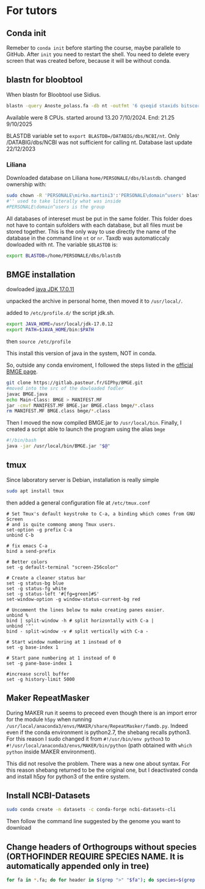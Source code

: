# For tutors

## Conda init

Remeber to `conda init` before starting the course, maybe parallele to GitHub. After `init` you need to restart the shell. You need to delete every screen that was created before, because it will be without conda.

## blastn for bloobtool

When blastn for Bloobtool use Sidius.

```bash
blastn -query Anoste_polass.fa -db nt -outfmt '6 qseqid staxids bitscore std sscinames sskingdoms title' -max_target_seqs 25 -max_hsps 1 -num_threads 8 -evalue 1e-25 -out Anoste_blast.tsv
```

Available were 8 CPUs. started around 13.20 7/10/2024. End: 21.25 9/10/2025

BLASTDB variable set to `export BLASTDB=/DATABIG/dbs/NCBI/nt`. Only /DATABIG/dbs/NCBI was not sufficient for calling nt. Database last update 22/12/2023

### Liliana

Downloaded database on Liliana `home/PERSONALE/dbs/blastdb`. changed ownership with:

```bash
sudo chown -R 'PERSONALE\mirko.martini3':'PERSONALE\domain^users' blastdb/`
#'' used to take literally what was inside
#PERSONALE\domain^users is the group
```

All databases of intereset must be put in the same folder. This folder does not have to contain sufolders with each database, but all files must be stored together. This is the only way to use directly the name of the database in the command line `nt` or `nr`. Taxdb was automaticcaly dowloaded with nt. The variable `$BLASTDB` is:

```bash
export BLASTDB=/home/PERSONALE/dbs/blastdb
```

## BMGE installation

dowloaded [java JDK 17.0.11](https://www.oracle.com/java/technologies/javase/jdk17-archive-downloads.html)

unpacked the archive in personal home, then moved it to `/usr/local/`.

added to `/etc/profile.d/` the script jdk.sh.

```bash
export JAVA_HOME=/usr/local/jdk-17.0.12
export PATH=$JAVA_HOME/bin:$PATH
```

then `source /etc/profile`

This install this version of java in the system, NOT in conda.

So, outside any conda enviroment, I followed the steps listed in the [official BMGE page](https://gitlab.pasteur.fr/GIPhy/BMGE).

```bash
git clone https://gitlab.pasteur.fr/GIPhy/BMGE.git
#moved into the src of the dowloaded fodler
javac BMGE.java
echo Main-Class: BMGE > MANIFEST.MF
jar -cmvf MANIFEST.MF BMGE.jar BMGE.class bmge/*.class
rm MANIFEST.MF BMGE.class bmge/*.class
```

Then I moved the now compiled BMGE.jar to `/usr/local/bin`. Finally, I created a script able to launch the program using the alias `bmge`

```bash
#!/bin/bash
java -jar /usr/local/bin/BMGE.jar "$@"
```

## tmux

Since laboratory server is Debian, installation is really simple

```bash
sudo apt install tmux
```

then added a general configuration file at `/etc/tmux.conf`

```text
# Set Tmux's default keystroke to C-a, a binding which comes from GNU Screen
# and is quite commong among Tmux users.
set-option -g prefix C-a
unbind C-b

# fix emacs C-a
bind a send-prefix

# Better colors
set -g default-terminal "screen-256color"

# Create a cleaner status bar
set -g status-bg blue
set -g status-fg white
set -g status-left '#[fg=green]#S'
set-window-option -g window-status-current-bg red

# Uncomment the lines below to make creating panes easier.
unbind %
bind | split-window -h # split horizontally with C-a |
unbind '"'
bind - split-window -v # split vertically with C-a -

# Start window numbering at 1 instead of 0
set -g base-index 1

# Start pane numbering at 1 instead of 0
set -g pane-base-index 1

#increase scroll buffer
set -g history-limit 5000
```

## Maker RepeatMasker

During MAKER run it seems to preceed even though there is an import error for the module `h5py` when running `/usr/local/anaconda3/envs/MAKER/share/RepeatMasker/famdb.py`. Indeed even if the conda environment is python2.7, the shebang recalls python3. For this reason I sudo changed it from `#!/usr/bin/env python3` to `#!/usr/local/anaconda3/envs/MAKER/bin/python` (path obtained with `which python` inside MAKER environment).

This did not resolve the problem. There was a new one about syntax. For this reason shebang returned to be the original one, but I deactivated conda and install h5py for python3 of the entire system.

## Install NCBI-Datasets

```bash
sudo conda create -n datasets -c conda-forge ncbi-datasets-cli
```

Then follow the command line suggested by the genome you want to download

## Change headers of Orthogroups without species (ORTHOFINDER REQUIRE SPECIES NAME. It is automatically appended only in tree)

```bash
for fa in *.fa; do for header in $(grep ">" "$fa"); do species=$(grep -oP ".{7}(?=${header/\>/})" ../../00_Results_Dec03/Gene_Trees/${fa/_aligned_output.fa/_tree.txt}); sed -i "s/$header/>$species${header/\>/}/" $fa; done; done
```
